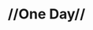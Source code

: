 ---
pid: rs505
title: "//One Day//"
location_transcription: North Phila.
coordinates: "[-75.15599013421, 39.987729149091]"
zipcode: '19147'
gen_neighborhood: South Philadelphia
neighborhood: Queen Village,Bella Vista,Pennsport,Italian Market
outside_phl: 
age: '32'
age_range: 30-39
instagram: 
image_file_name: rs_505.jpg
proposal_transcription: A statue of police protecting black+brown bodies, immigrant
  bodies, gay+trans bodies, children.
topic: African Americans,Armed Forces,Human Rights,Inequality,LGBTQ+,Politics,Social
  Justice,Youth,Violence
topic_summary: 0, 0, 0, 0, 0, 0, 0, 0, 0
type: Sculpture Statue
keywords_other: police, police brutality, marginalization, immigrants, children, safety,
  protection, queer, trans
credit: Sam
image_labels: 
twitter: 
facebook: 
permalink: "/monuments/rs505/"
layout: item-page
---